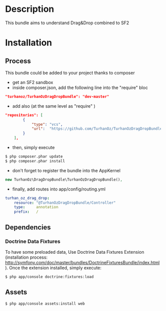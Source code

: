 # Description
This bundle aims to understand Drag&Drop combined to SF2

# Installation
## Process
This bundle could be added to your project thanks to composer
- get an SF2 sandbox
- inside composer.json, add the following line into the "require" bloc
```json
"turhanoz/TurhanOzDragDropBundle": "dev-master"
```
- add also (at the same level as "require" )
```json
"repositories": [
        {
            "type": "vcs",
            "url":  "https://github.com/TurhanOz/TurhanOzDragDropBundle.git"
        }
    ],
```
- then, simply execute
```bash 
$ php composer.phar update
$ php composer.phar install
```
- don't forget to register the bundle into the AppKernel
```php
new TurhanOz\DragDropBundle\TurhanOzDragDropBundle(),
```
- finally, add routes into app/config/routing.yml
```yml
turhan_oz_drag_drop:
    resource: "@TurhanOzDragDropBundle/Controller"
    type:     annotation
    prefix:   /
```
## Dependencies
### Doctrine Data Fixtures
To have some preloaded data, Use Doctrine Data Fixtures Extension (installation process: http://symfony.com/doc/master/bundles/DoctrineFixturesBundle/index.html).
Once the extension installed, simply execute:
```bash
$ php app/console doctrine:fixtures:load
```
## Assets
```bash
$ php app/console assets:install web
```
